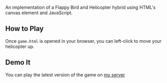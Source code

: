 An implementation of a Flappy Bird and Helicopter hybrid using HTML's canvas element and JavaScript.

## How to Play
Once `game.html` is opened in your browser, you can left-click to move your helicopter up.

## Demo It
You can play the latest version of the game on [my server](http://sernprogramming.com/games/helicopter/game.html)
